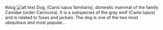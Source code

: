 #dog
![alt text](https://i.postimg.cc/kGV0hSH8/_تنزيل_(2).jpg)
Dog, (Canis lupus familiaris), domestic mammal of the family Canidae (order Carnivora). It is a subspecies of the gray wolf (Canis lupus) and is related to foxes and jackals. The dog is one of the two most ubiquitous and most popular…
